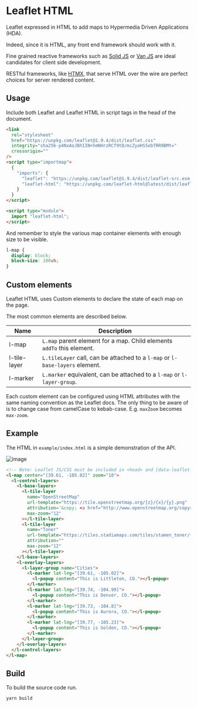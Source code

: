 # Leaflet HTML

Leaflet expressed in HTML to add maps to Hypermedia Driven Applications (HDA).

Indeed, since it is HTML, any front end framework should work with it.

Fine grained reactive frameworks such as [Solid JS](https://solidjs.com) or [Van JS](https://vanjs.org) are ideal candidates for client side development.

RESTful frameworks, like [HTMX](Https://htmx.org), that serve HTML over the wire are perfect choices for server rendered content.

## Usage

Include both Leaflet and Leaflet HTML in script tags in the head of the document.

```html
<link
  rel="stylesheet"
  href="https://unpkg.com/leaflet@1.9.4/dist/leaflet.css"
  integrity="sha256-p4NxAoJBhIIN+hmNHrzRCf9tD/miZyoHS5obTRR9BMY="
  crossorigin=""
/>
<script type="importmap">
  {
    "imports": {
      "leaflet": "https://unpkg.com/leaflet@1.9.4/dist/leaflet-src.esm.js",
      "leaflet-html": "https://unpkg.com/leaflet-html@latest/dist/leaflet-html.js"
    }
  }
</script>
```

```html
<script type="module">
  import "leaflet-html";
</script>
```

And remember to style the various map container elements with enough size to be visible.

```css
l-map {
  display: block;
  block-size: 100vh;
}
```

## Custom elements

Leaflet HTML uses Custom elements to declare the state of each map on the page. 

The most common elements are described below.

Name | Description
-- | --
l-map | `L.map` parent element for a map. Child elements `addTo` this element.
l-tile-layer | `L.tileLayer` call, can be attached to a `l-map` or `l-base-layers` element.
l-marker | `L.marker` equivalent, can be attached to a `l-map` or `l-layer-group`.

Each custom element can be configured using HTML attributes with the same naming convention as the Leaflet docs.
The only thing to be aware of is to change case from camelCase to kebab-case. E.g. `maxZoom` becomes `max-zoom`.


## Example

The HTML in `example/index.html` is a simple demonstration of the API.

![image](https://github.com/andrewgryan/leaflet-html/assets/22789046/0186bce2-ddcc-443a-b7a2-ccd86dcffcfc)

```html
<!-- Note: Leaflet JS/CSS must be included in <head> and [data-leaflet-html] styled to an appropriate size. -->
<l-map center="[39.61, -105.02]" zoom="10">
  <l-control-layers>
    <l-base-layers>
      <l-tile-layer
        name="OpenStreetMap"
        url-template="https://tile.openstreetmap.org/{z}/{x}/{y}.png"
        attribution='&copy; <a href="http://www.openstreetmap.org/copyright">OpenStreetMap</a>'
        max-zoom="12"
      ></l-tile-layer>
      <l-tile-layer
        name="Toner"
        url-template="https://tiles.stadiamaps.com/tiles/stamen_toner/{z}/{x}/{y}{r}.png"
        attribution=""
        max-zoom="12"
      ></l-tile-layer>
    </l-base-layers>
    <l-overlay-layers>
      <l-layer-group name="Cities">
        <l-marker lat-lng="[39.61, -105.02]">
          <l-popup content="This is Littleton, CO."></l-popup>
        </l-marker>
        <l-marker lat-lng="[39.74, -104.99]">
          <l-popup content="This is Denver, CO."></l-popup>
        </l-marker>
        <l-marker lat-lng="[39.73, -104.8]">
          <l-popup content="This is Aurora, CO."></l-popup>
        </l-marker>
        <l-marker lat-lng="[39.77, -105.23]">
          <l-popup content="This is Golden, CO."></l-popup>
        </l-marker>
      </l-layer-group>
    </l-overlay-layers>
  </l-control-layers>
</l-map>
```

## Build

To build the source code run.

```sh
yarn build
```
